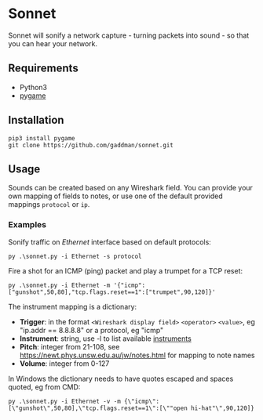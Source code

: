 # Sonnet
Sonnet will sonify a network capture - turning packets into sound - so that you can hear your network.

## Requirements
- Python3
- [pygame](https://www.pygame.org/)

## Installation
```
pip3 install pygame
git clone https://github.com/gaddman/sonnet.git
```

## Usage
Sounds can be created based on any Wireshark field. You can provide your own mapping of fields to notes, or use one of the default provided mappings `protocol` or `ip`.

### Examples
Sonify traffic on *Ethernet* interface based on default protocols:
```
py .\sonnet.py -i Ethernet -s protocol
```
Fire a shot for an ICMP (ping) packet and play a trumpet for a TCP reset:
```
py .\sonnet.py -i Ethernet -m '{"icmp":["gunshot",50,80],"tcp.flags.reset==1":["trumpet",90,120]}'
```
The instrument mapping is a dictionary:

- **Trigger**:     in the format `<Wireshark display field>` `<operator>` `<value>`, eg "ip.addr == 8.8.8.8" or a protocol, eg "icmp"
- **Instrument**:  string, use -l to list available [instruments](https://www.midi.org/specifications/item/gm-level-1-sound-set)
- **Pitch**:       integer from 21-108, see https://newt.phys.unsw.edu.au/jw/notes.html for mapping to note names
- **Volume**:      integer from 0-127


In Windows the dictionary needs to have quotes escaped and spaces quoted, eg from CMD:
```
py .\sonnet.py -i Ethernet -v -m {\"icmp\":[\"gunshot\",50,80],\"tcp.flags.reset==1\":[\""open hi-hat"\",90,120]}
```
